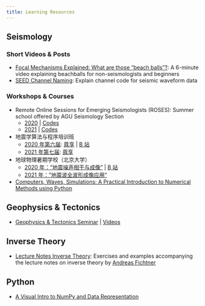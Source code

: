 ```yaml
---
title: Learning Resources
---
```


## Seismology

### Short Videos & Posts

- [Focal Mechanisms Explained: What are those “beach balls”?](https://www.youtube.com/watch?v=MomVOkyDdLo):
  A 6-minute video explaining beachballs for non-seismologists and beginners
- [SEED Channel Naming](https://ds.iris.edu/ds/nodes/dmc/data/formats/seed-channel-naming/):
  Explain channel code for seismic waveform data

### Workshops & Courses

- Remote Online Sessions for Emerging Seismologists (ROSES):
  Summer school offered by AGU Seismology Section
  - [2020](https://www.iris.edu/hq/inclass/course/roses) |
    [Codes](https://github.com/fdannemanndugick/roses2020)
  - [2021](https://connect.agu.org/seismology/roses/roses2021materials) |
    [Codes](https://github.com/fdannemanndugick/roses2021)
- 地震学算法与程序培训班
  - [2020 年第六届](https://www.linkresearcher.com/trainings/d65fe2ef-3cc8-4eef-9821-261e3d49a9ae):
    [蔻享](https://www.koushare.com/video/meetingVideo?mid=210) |
    [B 站](https://www.bilibili.com/video/BV1e54y1i7FM)
  - [2021 年第七届](http://seismo.training.ustc.edu.cn/):
    [蔻享](https://www.koushare.com/video/videodetail/14446)
- 地球物理暑期学校（北京大学）
  - [2020 年：“地震噪声相干与成像”](https://sess.pku.edu.cn/xwzx/xytz/344137.htm) |
    [B 站](https://space.bilibili.com/668681871?spm_id_from=333.788.b_765f7570696e666f.2)
  - [2021 年：”地震波全波形成像应用“](https://sess.pku.edu.cn/xwzx/xytz/353510.htm)
- [Computers, Waves, Simulations: A Practical Introduction to Numerical Methods using Python](https://www.coursera.org/learn/computers-waves-simulations)

## Geophysics & Tectonics 

- [Geophysics & Tectonics Seminar](https://sites.google.com/g.uky.edu/gtseminar/home?authuser=0) |
  [Videos](https://sites.google.com/g.uky.edu/gtseminar/videos)

## Inverse Theory

- [Lecture Notes Inverse Theory](https://gitlab.com/swp_ethz/public/lecture_notes_inverse_theory):
  Exercises and examples accompanying the lecture notes on inverse theory by
  [Andreas Fichtner](https://erdw.ethz.ch/personen/profil.andreas-fichtner.html)

## Python

- [A Visual Intro to NumPy and Data Representation](http://jalammar.github.io/visual-numpy/)
